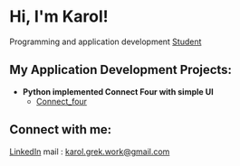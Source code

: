 <h1>Hi, I'm Karol! </h1>
<a>Programming and application development </a><a href="https://www.linkedin.com/in/karol-grek/">Student</a>

<h2>My Application Development Projects:</h2>

- <b>Python implemented Connect Four with simple UI</b>
  - [Connect_four](https://google.com)

<h2> Connect with me:</h2>

<a href="https://www.linkedin.com/in/karol-grek/">LinkedIn</a>
<a>mail : karol.grek.work@gmail.com</a>

<!--
Here are some ideas to get you started:

- 🔭 I’m currently working on ...
- 🌱 I’m currently learning ...
- 👯 I’m looking to collaborate on ...
- 🤔 I’m looking for help with ...
- 💬 Ask me about ...
- 📫 How to reach me: ...
- 😄 Pronouns: ...
- ⚡ Fun fact: ...
-->
